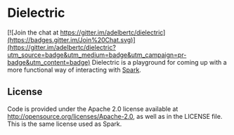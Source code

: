 # Dielectric

[![Join the chat at https://gitter.im/adelbertc/dielectric](https://badges.gitter.im/Join%20Chat.svg)](https://gitter.im/adelbertc/dielectric?utm_source=badge&utm_medium=badge&utm_campaign=pr-badge&utm_content=badge)
Dielectric is a playground for coming up with a more functional way of interacting
with [Spark](http://spark.apache.org/).

## License
Code is provided under the Apache 2.0 license available at http://opensource.org/licenses/Apache-2.0,
as well as in the LICENSE file. This is the same license used as Spark.
